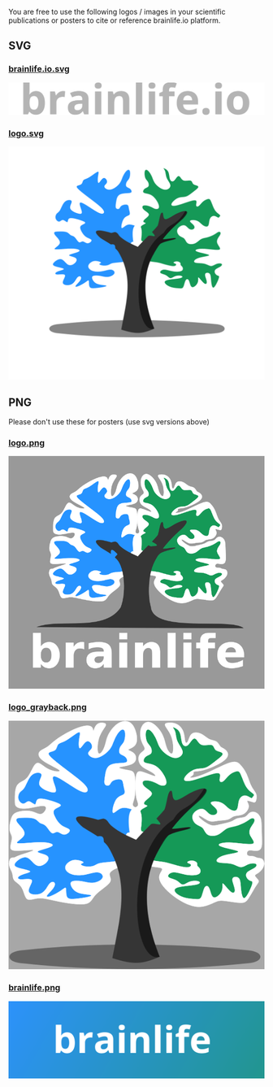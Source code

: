 
You are free to use the following logos / images in your scientific publications or posters to cite or reference brainlife.io platform.

## SVG

### [brainlife.io.svg](/docs/img/media/brainlife.io.svg)

![svg](/docs/img/media/brainlife.io.svg)

### [logo.svg](/docs/img/media/logo.svg)

![svg](/docs/img/media/logo.svg)

## PNG

Please don't use these for posters (use svg versions above)

### [logo.png](/docs/img/media/logo.png)

![png_brainlife](/docs/img/media/logo.png)

### [logo_grayback.png](/docs/img/media/logo_grayback.png)

![png_grayback](/docs/img/media/logo_grayback.png)

### [brainlife.png](/docs/img/media/brainlife.png)

![brainlife](/docs/img/media/brainlife.png)
